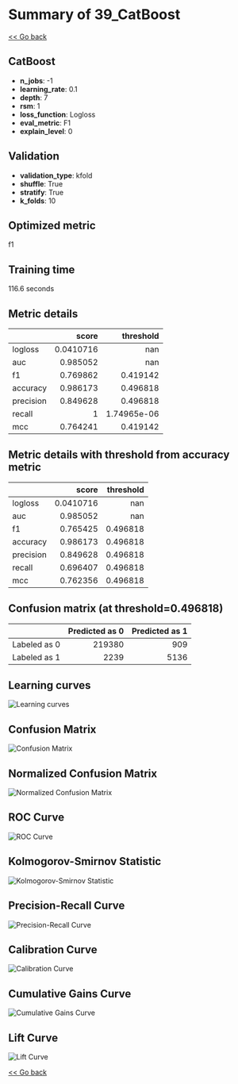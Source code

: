 # Summary of 39_CatBoost

[<< Go back](../README.md)


## CatBoost
- **n_jobs**: -1
- **learning_rate**: 0.1
- **depth**: 7
- **rsm**: 1
- **loss_function**: Logloss
- **eval_metric**: F1
- **explain_level**: 0

## Validation
 - **validation_type**: kfold
 - **shuffle**: True
 - **stratify**: True
 - **k_folds**: 10

## Optimized metric
f1

## Training time

116.6 seconds

## Metric details
|           |     score |     threshold |
|:----------|----------:|--------------:|
| logloss   | 0.0410716 | nan           |
| auc       | 0.985052  | nan           |
| f1        | 0.769862  |   0.419142    |
| accuracy  | 0.986173  |   0.496818    |
| precision | 0.849628  |   0.496818    |
| recall    | 1         |   1.74965e-06 |
| mcc       | 0.764241  |   0.419142    |


## Metric details with threshold from accuracy metric
|           |     score |   threshold |
|:----------|----------:|------------:|
| logloss   | 0.0410716 |  nan        |
| auc       | 0.985052  |  nan        |
| f1        | 0.765425  |    0.496818 |
| accuracy  | 0.986173  |    0.496818 |
| precision | 0.849628  |    0.496818 |
| recall    | 0.696407  |    0.496818 |
| mcc       | 0.762356  |    0.496818 |


## Confusion matrix (at threshold=0.496818)
|              |   Predicted as 0 |   Predicted as 1 |
|:-------------|-----------------:|-----------------:|
| Labeled as 0 |           219380 |              909 |
| Labeled as 1 |             2239 |             5136 |

## Learning curves
![Learning curves](learning_curves.png)
## Confusion Matrix

![Confusion Matrix](confusion_matrix.png)


## Normalized Confusion Matrix

![Normalized Confusion Matrix](confusion_matrix_normalized.png)


## ROC Curve

![ROC Curve](roc_curve.png)


## Kolmogorov-Smirnov Statistic

![Kolmogorov-Smirnov Statistic](ks_statistic.png)


## Precision-Recall Curve

![Precision-Recall Curve](precision_recall_curve.png)


## Calibration Curve

![Calibration Curve](calibration_curve_curve.png)


## Cumulative Gains Curve

![Cumulative Gains Curve](cumulative_gains_curve.png)


## Lift Curve

![Lift Curve](lift_curve.png)



[<< Go back](../README.md)
